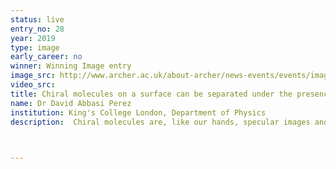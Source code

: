 ```yaml
---
status: live
entry_no: 28
year: 2019
type: image 
early_career: no 
winner: Winning Image entry
image_src: http://www.archer.ac.uk/about-archer/news-events/events/image-comp/gallery-2019/28_Entry_800.jpg
video_src: 
title: Chiral molecules on a surface can be separated under the presence of an  external  oscillating field
name: Dr David Abbasi Perez
institution: King's College London, Department of Physics 
description:  Chiral molecules are, like our hands, specular images and non superimposable. This is important for living beings, as one molecule can heal us, while its specular image may have devastating effects. They have identical chemical and physical properties, but different biological activity. This is why is important to separate them but is also a very difficult task. We propose a method that can control the diffusion of these molecules on a surface, once they are equally oriented, by applying an external field. The image represents two chiral molecules diffusing toward opposite directions under the influence of the field, represented by the blue and orange background. Many density functional theory calculations were carried out on Archer, and then we applied a kinetic Monte Carlo technique to simulate the movement of the molecules over long times. The image was created with the open source codes Jmol, Blender, Gimp and Krita. 


  
---
```

